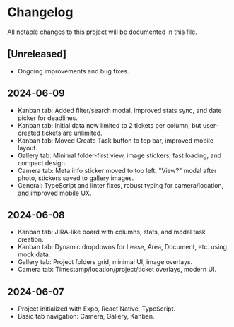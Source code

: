 # Changelog

All notable changes to this project will be documented in this file.

## [Unreleased]
- Ongoing improvements and bug fixes.

## 2024-06-09
- Kanban tab: Added filter/search modal, improved stats sync, and date picker for deadlines.
- Kanban tab: Initial data now limited to 2 tickets per column, but user-created tickets are unlimited.
- Kanban tab: Moved Create Task button to top bar, improved mobile layout.
- Gallery tab: Minimal folder-first view, image stickers, fast loading, and compact design.
- Camera tab: Meta info sticker moved to top left, "View?" modal after photo, stickers saved to gallery images.
- General: TypeScript and linter fixes, robust typing for camera/location, and improved mobile UX.

## 2024-06-08
- Kanban tab: JIRA-like board with columns, stats, and modal task creation.
- Kanban tab: Dynamic dropdowns for Lease, Area, Document, etc. using mock data.
- Gallery tab: Project folders grid, minimal UI, image overlays.
- Camera tab: Timestamp/location/project/ticket overlays, modern UI.

## 2024-06-07
- Project initialized with Expo, React Native, TypeScript.
- Basic tab navigation: Camera, Gallery, Kanban. 
